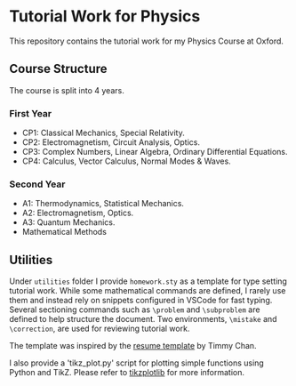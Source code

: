 # Tutorial Work for Physics

This repository contains the tutorial work for my Physics Course at Oxford.

## Course Structure

The course is split into 4 years.

### First Year

- CP1: Classical Mechanics, Special Relativity.
- CP2: Electromagnetism, Circuit Analysis, Optics.
- CP3: Complex Numbers, Linear Algebra, Ordinary Differential Equations.
- CP4: Calculus, Vector Calculus, Normal Modes & Waves.

### Second Year

- A1: Thermodynamics, Statistical Mechanics.
- A2: Electromagnetism, Optics.
- A3: Quantum Mechanics.
- Mathematical Methods

## Utilities

Under `utilities` folder I provide `homework.sty` as a template for type setting tutorial work. While some mathematical commands are defined, I rarely use them and instead rely on snippets configured in VSCode for fast typing. Several sectioning commands such as `\problem` and `\subproblem` are defined to help structure the document. Two environments, `\mistake` and `\correction`, are used for reviewing tutorial work.

The template was inspired by the [resume template](https://github.com/TimmyChan/data-science-tech-resume-template) by Timmy Chan.

I also provide a 'tikz_plot.py' script for plotting simple functions using Python and TikZ. Please refer to [tikzplotlib](https://pypi.org/project/tikzplotlib/) for more information.
